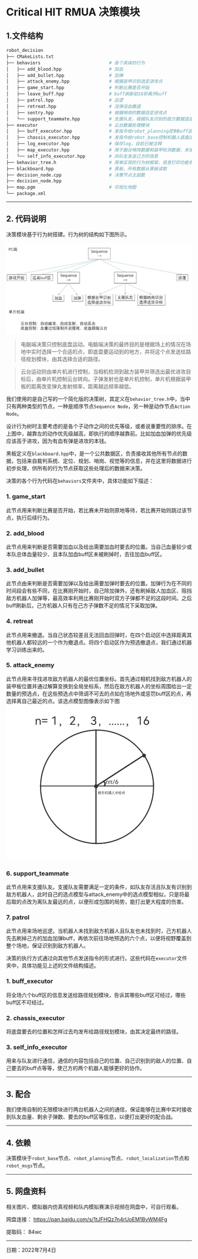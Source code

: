 # Critical HIT RMUA 决策模块
## 1.文件结构
```bash
robot_decision
├── CMakeLists.txt
├── behaviors                          # 各个具体的行为
│   ├── add_blood.hpp                  # 加血
│   ├── add_bullet.hpp                 # 加弹
│   ├── attack_enemy.hpp               # 根据装甲识别选定进攻点
│   ├── game_start.hpp                 # 判断比赛是否开始
│   ├── leave_buff.hpp                 # buff刷新前10秒离开buff
│   ├── patrol.hpp                     # 巡逻
│   ├── retreat.hpp                    # 没弹没血撤退
│   ├── sentry.hpp                     # 根据哨岗的数据选定进攻点
│   └── support_teammate.hpp           # 支援队友，根据队友识别的敌方数据选定进攻点
├── executor                           # 云台数据处理模块
│   ├── buff_executor.hpp              # 发指令给robot_planning控制buff区是否能去
│   ├── chassis_executor.hpp           # 发指令给robot_base控制机器人底盘运动
│   ├── log_executor.hpp               # 保存log，目前已被注释
│   ├── map_executor.hpp               # 用于融合哨岗数据和装甲检测数据，未使用
│   └── self_info_executor.hpp         # 向队友发送己方的信息
├── behavior_tree.h                    # 简单实现的行为树框架，信息打印功能有问题
├── blackboard.hpp                     # 黑板，所有数据从黑板读取
├── decision_node.cpp                  # 决策节点主函数
├── decision_node.hpp
├── map.pgm                            # 可视化地图
└── package.xml
```
---
## 2. 代码说明

决策模块基于行为树搭建。行为树的结构如下图所示。

![decision_tree](./assets/decision_tree.JPG)

> 电脑端决策只控制底盘运动。电脑端决策的最终目的是根据场上的情况在场地中实时选择一个合适的点，即底盘要运动到的地方，并将这个点发送给路径规划模块，由其选择合适的路径。

> 云台运动则由单片机进行控制，当相机检测到敌方装甲并筛选出最优进攻目标后，由单片机控制云台转向。子弹发射也是单片机控制，单片机根据装甲板的距离改变弹丸发射频率，距离越远频率越低。

我们使用的是自己写的一个简化版的决策树，其定义在`behavior_tree.h`中，当中只有两种类型的节点，一种是顺序节点`Sequence Node`，另一种是动作节点`Action Node`。

设计行为树时主要考虑的是各个子动作之间的优先等级，或者说重要性的排序。在上图中，越靠左的动作优先级越高，即执行的顺序越靠前。比如加血加弹的优先级应该高于进攻，因为有血有弹是进攻的本钱。

黑板定义在`blackboard.hpp`中，是一个公共数据区，负责接收其他所有节点的数据，包括来自裁判系统、定位、规划、哨岗、视觉等的信息，并在这里将数据进行初步处理，供所有的行为节点获取这些处理后的数据来决策。

决策的各个行为代码在`behaviors`文件夹中，具体功能如下描述：
### 1. game_start
此节点用来判断比赛是否开始，若比赛未开始则原地等待，若比赛开始则跳过该节点，执行后续行为。
### 2. add_blood
此节点用来判断是否需要加血以及给出需要加血时要去的位置。当自己血量较少或本队总体血量较少、且本队加血buff区未被刷掉时，去往加血buff区。
### 3. add_bullet
此节点由来判断是否需要加弹以及给出需要加弹时要去的位置。加弹行为在不同的时间段会有些不同，在比赛刚开始时，自己除加弹外，还有刷掉敌人加血区、阻挡敌方机器人加弹等，最高效率利用比赛刚开始时双方子弹都不足的这段时间。之后buff刷新后，己方机器人只有在己方子弹数不足的情况下采取加弹。
### 4. retreat
此节点用来撤退。当自己状态较差且无法回血回弹时，在四个启动区中选择距离其他机器人都较远的一个作为撤退点。将四个启动区作为预选撤退点，我们通过机器学习训练出来的。
### 5. attack_enemy
此节点用来寻找进攻敌方机器人的最优位置坐标。首先通过相机找到敌方机器人的装甲板位置并通过解算变换到全局坐标系，然后在敌方机器人的坐标周围给出一定数量的预选点，在这些预选点中筛调不可去的点如在场地外或惩罚buff区的点，再选择离自己最近的点。该选点模型图像表示如下图
![attack_model](./assets/attack_model.jpg)
### 6. support_teammate
此节点用来支援队友。支援队友需要满足一定的条件，如队友存活且队友有识别到敌方机器人，此时自己的选点模型与attack_enemy中的选点模型相似，只是将最后取的点改为离队友最远的点，以便形成包围的局势，能打出更大程度的伤害。
### 7. patrol
此节点用来场地巡逻。当机器人未找到敌方机器人且队友也未找到时，己方机器人先去刷掉己方的加血加弹buff，再依次前往场地预选的六个点，以便将视野覆盖到整个场地，保证识别到敌方机器人。

决策的执行方式通过向其他节点发送指令的形式进行。这些代码在`executor`文件夹中，具体功能见上述的文件结构描述。
### 1. buff_executor
将全场六个buff区的信息发送给路径规划模块，告诉其哪些buff区可经过，哪些buff区不可经过。
### 2. chassis_executor
将底盘要去的位置和怎样过去均发布给路径规划模块，由其决定最终的路径。
### 3. self_info_executor
用来与队友进行通信，通信的内容包括自己的位置、自己识别到的敌人的位置、自己要去的buff点等等，使己方的两个机器人能够更好的协作。

---

## 3. 配合
我们使用自制的无限模块进行两台机器人之间的通信，保证能够在比赛中实时接收到队友血量、剩余子弹数、要去的buff区等信息，以便打出更好的配合战。


---

## 4. 依赖
决策模块于`robot_base`节点、`robot_planning`节点、`robot_localization`节点和`robot_msgs`节点。

---

## 5. 网盘资料
相关图片、模拟器内仿真视频和队内模拟赛演示视频在网盘中，可自行观看。

网盘连接：
https://pan.baidu.com/s/1tJFHQz7n4rUoEM1BvWM4Fg

提取码：
84wc



---
日期：2022年7月4日
